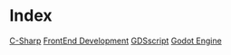 # Index
[C-Sharp](study_drive/other/c-sharp.md)
[FrontEnd Development](study_drive/other/frontend_development.md)
[GDSscript](study_drive/other/gdscript.md)
[Godot Engine](study_drive/other/godot.md)
